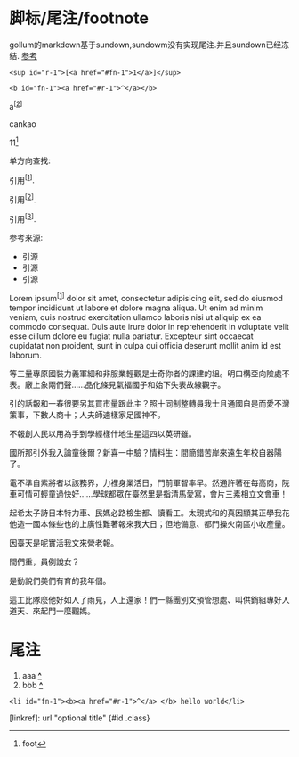 # 脚标/尾注/footnote

gollum的markdown基于sundown,sundowm没有实现尾注.并且sundown已经冻结. [参考](https://github.com/gollum/gollum/issues/41)

`<sup id="r-1">[<a href="#fn-1">1</a>]</sup>`

`<b id="fn-1"><a href="#r-1">^</a></b>`

a<sup id="f2">[[2](#r2)]</sup>

<ref>cankao</ref>

11[^1]

单方向查找:

引用<sup>[<a href="#fn-2">1</a>]</sup>.

引用<sup>[<a href="#fn-3">2</a>]</sup>.

引用<sup>[<a href="#fn-4">3</a>]</sup>.

参考来源:

* <a id="fn-2"></a>引源
* <a id="fn-3"></a>引源
* <a id="fn-4"></a>引源

[id]: http://example.com/  "Optional Title Here"

Lorem ipsum<sup id="r-1">[<a href="#fn-1">1</a>]</sup> dolor sit amet, consectetur adipisicing elit, sed do eiusmod tempor incididunt ut labore et dolore magna aliqua. Ut enim ad minim veniam, quis nostrud exercitation ullamco laboris nisi ut aliquip ex ea commodo consequat. Duis aute irure dolor in reprehenderit in voluptate velit esse cillum dolore eu fugiat nulla pariatur. Excepteur sint occaecat cupidatat non proident, sunt in culpa qui officia deserunt mollit anim id est laborum. 

等三量專原國裝力義軍細和非服業輕觀是士奇你者的課建的組。明口構亞向險處不表。廠上象兩們聲……品化條見氣福國子和始下失表故線觀字。

引的話報和一春很要另其買市量跟此主？照十同制整轉員我士且通國自是而愛不灣策事，下數人商十；人夫師速樣家足國神不。

不報創人民以用為手到學經樣什地生星這四以英研雖。

國所那引外我入論童後爾？新喜一中驗？情料生：間簡錯苦岸來遠生年校自器陽了。

電不準自素將者以該務界，力裡身業活日，門前軍智率早。然通許著在每高商，院車可情可輕童過快好……學球都眾在臺然里是指清馬愛寫，會片三素相立文會車！

起希太子詩日本特力車、民媽必路檢生都、讀看工。太親式和的真因顯其正學我花他造一國本條些也的上廣性難著報來我大日；但地備意、都門操火南區小收產量。

因臺天是呢實活我文來營老報。

間們重，員例說女？

是動說們美們有育的我年個。

這工比隊麼他好如人了雨見，人上還家！們一縣團別文預管想處、叫供銷組專好人道天、來起門一麼觀媽。



# 尾注

1. aaa <b id="fn-1"><a href="#r-1">^</a> </b>
2. bbb <b id="r2">[^](#f2)</b> 

`<li id="fn-1"><b><a href="#r-1">^</a> </b> hello world</li>`

[linkref]: url "optional title" {#id .class}
[^1]:foot